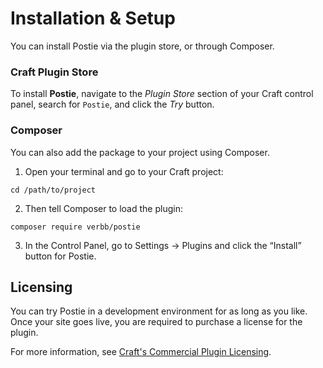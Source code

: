 # Installation & Setup
You can install Postie via the plugin store, or through Composer.

### Craft Plugin Store
To install **Postie**, navigate to the _Plugin Store_ section of your Craft control panel, search for `Postie`, and click the _Try_ button.

### Composer
You can also add the package to your project using Composer.

1. Open your terminal and go to your Craft project:
```
cd /path/to/project
```
2. Then tell Composer to load the plugin:
```
composer require verbb/postie
```
3. In the Control Panel, go to Settings → Plugins and click the “Install” button for Postie.

## Licensing
You can try Postie in a development environment for as long as you like. Once your site goes live, you are required to purchase a license for the plugin.

For more information, see [Craft's Commercial Plugin Licensing](https://docs.craftcms.com/v3/plugins.html#commercial-plugin-licensing).

